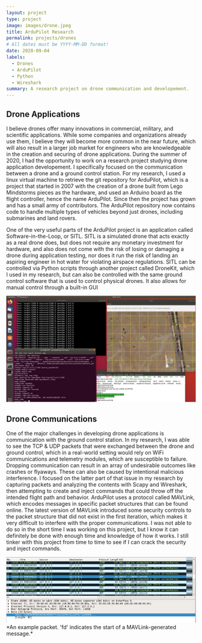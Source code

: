 ```yaml
---
layout: project
type: project
image: images/drone.jpeg
title: ArduPilot Research
permalink: projects/drones
# All dates must be YYYY-MM-DD format!
date: 2020-09-04
labels:
  - Drones
  - ArduPilot
  - Python
  - Wireshark
summary: A research project on drone communication and developement.
---
```


## Drone Applications 

I believe drones offer many innovations in commercial, military, and scientific applications. While some companies and organizations already use them, I believe they will become more common in the near future, which will also result in a larger job market for engineers who are knowledgeable in the creation and securing of drone applications. During the summer of 2020, I had the opportunity to work on a research project studying drone application developement. I specifically focused on the communication between a drone and a ground control station. For my research, I used a linux virtual machine to retrieve the git repository for ArduPilot, which is a project that started in 2007 with the creation of a drone built from Lego Mindstorms pieces as the hardware, and used an Arduino board as the flight controller, hence the name ArduPilot. Since then the project has grown and has a small army of contributors. The ArduPilot repository now contains code to handle multiple types of vehicles beyond just drones, including submarines and land rovers.

One of the very useful parts of the ArduPilot project is an application called Software-in-the-Loop, or SITL. SITL is a simulated drone that acts exactly as a real drone does, but does not require any monetary investment for hardware, and also does not come with the risk of losing or damaging a drone during application testing, nor does it run the risk of landing an aspiring engineer in hot water for violating airspace regulations. SITL can be controlled via Python scripts through another project called DroneKit, which I used in my research, but can also be controlled with the same ground control software that is used to control physical drones. It also allows for manual control through a built-in GUI

<img class="ui medium center spaced image" src="../images/landing.PNG">

## Drone Communications

One of the major challenges in developing drone applications is communication with the ground control station. In my research, I was able to see the TCP & UDP packets that were exchanged between the drone and ground control, which in a real-world setting would rely on WiFi communications and telemetry modules, which are susceptible to failure. Dropping communication can result in an array of undesirable outcomes like crashes or flyaways. These can also be caused by intentional malicious interference. I focused on the latter part of that issue in my research by capturing packets and analyzing the contents with Scapy and Wireshark, then attempting to create and inject commands that could throw off the intended flight path and behavior. ArduPilot uses a protocol called MAVLink, which encodes messages in specific packet structures that can be found online. The latest version of MAVLink introduced some security controls to the packet structure that did not exist in the first iteration, which makes it very difficult to interfere with the proper communications. I was not able to do so in the short time I was working on this project, but I know it can definitely be done with enough time and knowledge of how it works. I still tinker with this project from time to time to see if I can crack the security and inject commands.

<img class="ui medium left spaced image" src="../images/packet.PNG"> 
*An example packet. 'fd' indicates the start of a MAVLink-generated message.*
